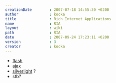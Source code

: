 ```yaml
---
creationDate        : 2007-07-18 14:55:30 +0200 
author              : kocka 
title               : Rich Internet Applications 
name                : RIA 
layout              : wiki 
path                : RIA 
date                : 2007-09-24 17:23:11 +0200 
version             : 3 
creator             : kocka 
---
```

*   [flash](flash.html)
*   [ajax](ajax.html)
*   [silverlight](Missing.html) ?
*   stb?


